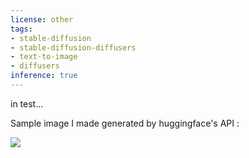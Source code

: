 ```yaml
---
license: other
tags:
- stable-diffusion
- stable-diffusion-diffusers
- text-to-image
- diffusers
inference: true
---
```

in test...

Sample image I made generated by huggingface's API :

![](https://cdn-uploads.huggingface.co/production/uploads/646c83c871d0c8a6e4455854/X6NCbWQnYX8r31oOWgUeD.jpeg)